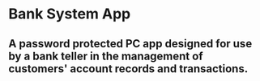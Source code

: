 # Bank System App

## A password protected PC app designed for use by a bank teller in the management of customers' account records and transactions.

